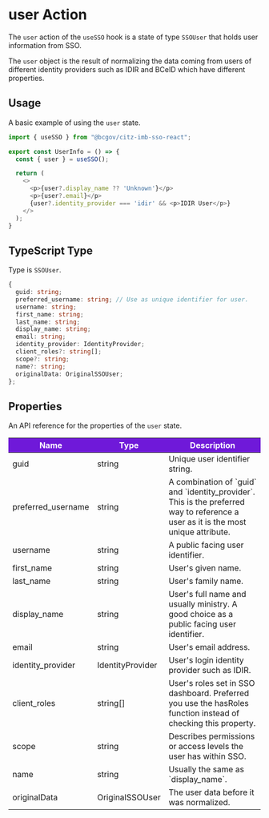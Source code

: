# user Action 

The `user` action of the `useSSO` hook is a state of type `SSOUser` that holds user information from SSO.

The `user` object is the result of normalizing the data coming from users of different identity providers such as IDIR and BCeID which have different properties.

## Usage

A basic example of using the `user` state.

```JavaScript
import { useSSO } from "@bcgov/citz-imb-sso-react";

export const UserInfo = () => {
  const { user } = useSSO();

  return (
    <>
      <p>{user?.display_name ?? 'Unknown'}</p>
      <p>{user?.email}</p>
      {user?.identity_provider === 'idir' && <p>IDIR User</p>}
    </>
  );
}
```

## TypeScript Type

Type is `SSOUser`.

```TypeScript
{
  guid: string;
  preferred_username: string; // Use as unique identifier for user.
  username: string;
  first_name: string;
  last_name: string;
  display_name: string;
  email: string;
  identity_provider: IdentityProvider;
  client_roles?: string[];
  scope?: string;
  name?: string;
  originalData: OriginalSSOUser;
};
```

## Properties

An API reference for the properties of the `user` state.

<table>
  <!-- Table columns -->
  <thead>
    <tr>
      <th style="background: #6f19d9; color: white;">Name</th>
      <th style="background: #6f19d9; color: white;">Type</th>
      <th style="background: #6f19d9; color: white;">Description</th>
    </tr>
  </thead>

  <!-- Table rows -->
  <tbody>
    <tr>
      <td>guid</td>
      <td>string</td>
      <td>Unique user identifier string.</td>
    </tr>
    <tr>
      <td>preferred_username</td>
      <td>string</td>
      <td>A combination of `guid` and `identity_provider`. This is the preferred way to reference a user as it is the most unique attribute.</td>
    </tr>
    <tr>
      <td>username</td>
      <td>string</td>
      <td>A public facing user identifier.</td>
    </tr>
    <tr>
      <td>first_name</td>
      <td>string</td>
      <td>User's given name.</td>
    </tr>
    <tr>
      <td>last_name</td>
      <td>string</td>
      <td>User's family name.</td>
    </tr>
    <tr>
      <td>display_name</td>
      <td>string</td>
      <td>User's full name and usually ministry. A good choice as a public facing user identifier.</td>
    </tr>
    <tr>
      <td>email</td>
      <td>string</td>
      <td>User's email address.</td>
    </tr>
    <tr>
      <td>identity_provider</td>
      <td>IdentityProvider</td>
      <td>User's login identity provider such as IDIR.</td>
    </tr>
    <tr>
      <td>client_roles</td>
      <td>string[]</td>
      <td>User's roles set in SSO dashboard. Preferred you use the hasRoles function instead of checking this property.</td>
    </tr>
    <tr>
      <td>scope</td>
      <td>string</td>
      <td>Describes permissions or access levels the user has within SSO.</td>
    </tr>
    <tr>
      <td>name</td>
      <td>string</td>
      <td>Usually the same as `display_name`.</td>
    </tr>
    <tr>
      <td>originalData</td>
      <td>OriginalSSOUser</td>
      <td>The user data before it was normalized.</td>
    </tr>
  </tbody>
</table>
